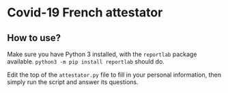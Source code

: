 # Covid-19 French attestator

## How to use?

Make sure you have Python 3 installed, with the `reportlab` package available.
`python3 -m pip install reportlab` should do.

Edit the top of the `attestator.py` file to fill in your personal information,
then simply run the script and answer its questions.
